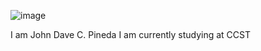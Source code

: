 ![image](https://github.com/DAvee0/Gr12_Code/assets/159901187/ffe85035-3d67-40c7-b9fc-77ed57cd712b)

I am John Dave C. Pineda
I am currently studying at CCST
